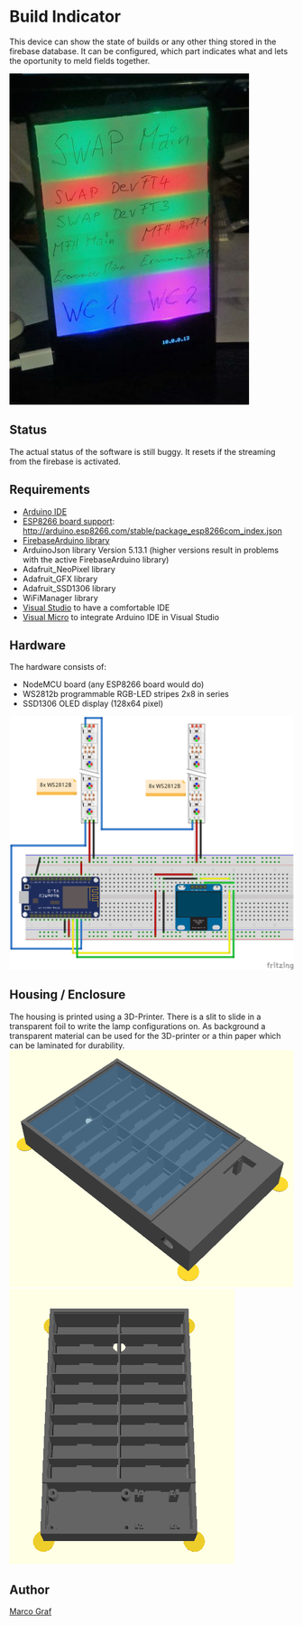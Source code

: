 # Build Indicator
This device can show the state of builds or any other thing stored in the firebase database. It can
be configured, which part indicates what and lets the oportunity to meld fields together.

![Build Indicator showing states](Docs/pictures/ShowingStates_small.jpg)

## Status
The actual status of the software is still buggy. It resets if the streaming from the firebase is activated.

## Requirements
* [Arduino IDE](https://www.arduino.cc/en/main/software)
* [ESP8266 board support](https://github.com/arduino/Arduino/wiki/Unofficial-list-of-3rd-party-boards-support-urls): http://arduino.esp8266.com/stable/package_esp8266com_index.json
* [FirebaseArduino library](https://github.com/FirebaseExtended/firebase-arduino)
* ArduinoJson library Version 5.13.1 (higher versions result in problems with the active FirebaseArduino library)
* Adafruit_NeoPixel library
* Adafruit_GFX library
* Adafruit_SSD1306 library
* WiFiManager library
* [Visual Studio](https://visualstudio.microsoft.com/) to have a comfortable IDE
* [Visual Micro](https://www.visualmicro.com/) to integrate Arduino IDE in Visual Studio

## Hardware
The hardware consists of:
* NodeMCU board (any ESP8266 board would do)
* WS2812b programmable RGB-LED stripes 2x8 in series
* SSD1306 OLED display (128x64 pixel)

![Schematic](electronics/BuildIndicator_breadboard_schematic_Steckplatine.png)

## Housing / Enclosure
The housing is printed using a 3D-Printer. There is a slit to slide in a transparent foil to write
the lamp configurations on. As background a transparent material can be used for the 3D-printer or
a thin paper which can be laminated for durability.
![Housing complete](housing/BuildIndicator_Housing.png)
![Housing box only](housing/BuildIndicator_HousingBoxOnly.png)

## Author
[Marco Graf](https://github.com/grafmar)
